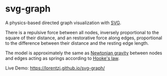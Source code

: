 # svg-graph
A physics-based directed graph visualization with [SVG](https://developer.mozilla.org/en-US/docs/Web/SVG).

There is a repulsive force between all nodes, inversely proportional to the square of their distance, and an restorative force along edges, proportional to the difference between their distance and the resting edge length.

The model is approximately the same as [Newtonian gravity](https://en.wikipedia.org/wiki/Newton%27s_law_of_universal_gravitation) between nodes and edges acting as springs according to [Hooke's law](https://en.wikipedia.org/wiki/Hooke%27s_law).

Live Demo: https://lorentzj.github.io/svg-graph/